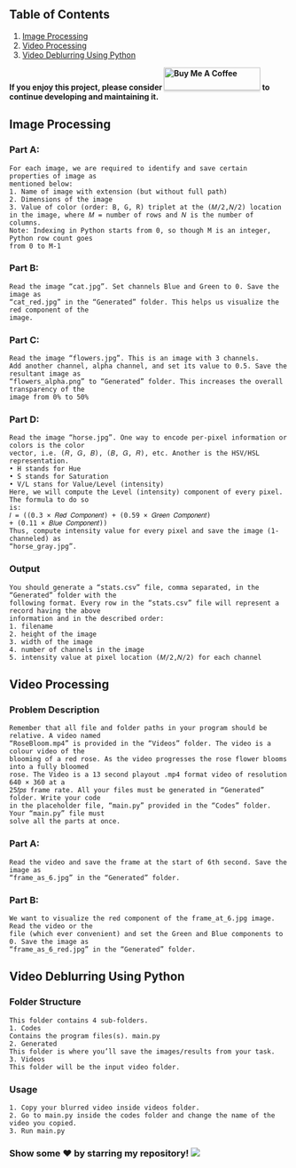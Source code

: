 ## Table of Contents 
1. [Image Processing](#imagepro)
2. [Video Processing](#videopro)
2. [Video Deblurring Using Python](#videode)

**If you enjoy this project, please consider <a href="https://www.buymeacoffee.com/idevesh" target="_blank"><img src="https://www.buymeacoffee.com/assets/img/custom_images/orange_img.png" alt="Buy Me A Coffee" style="height: 41px !important;width: 174px !important;box-shadow: 0px 3px 2px 0px rgba(190, 190, 190, 0.5) !important;-webkit-box-shadow: 0px 3px 2px 0px rgba(190, 190, 190, 0.5) !important;" ></a>
 to continue developing and maintaining it.**






<a name="imagepro"></a>
## Image Processing
  ### Part A:
    For each image, we are required to identify and save certain properties of image as
    mentioned below:
    1. Name of image with extension (but without full path)
    2. Dimensions of the image
    3. Value of color (order: B, G, R) triplet at the (𝑀/2,𝑁/2) location in the image, where 𝑀 = number of rows and 𝑁 is the number of columns.
    Note: Indexing in Python starts from 0, so though M is an integer, Python row count goes
    from 0 to M-1

  ### Part B:
    Read the image “cat.jpg”. Set channels Blue and Green to 0. Save the image as
    “cat_red.jpg” in the “Generated” folder. This helps us visualize the red component of the
    image.

  ### Part C:
    Read the image “flowers.jpg”. This is an image with 3 channels.
    Add another channel, alpha channel, and set its value to 0.5. Save the resultant image as
    “flowers_alpha.png” to “Generated” folder. This increases the overall transparency of the
    image from 0% to 50%

  ### Part D:
    Read the image “horse.jpg”. One way to encode per-pixel information or colors is the color
    vector, i.e. (𝑅, 𝐺, 𝐵), (𝐵, 𝐺, 𝑅), etc. Another is the HSV/HSL representation.
    • H stands for Hue
    • S stands for Saturation
    • V/L stans for Value/Level (intensity)
    Here, we will compute the Level (intensity) component of every pixel. The formula to do so
    is:
    𝐼 = ((0.3 × 𝑅𝑒𝑑 𝐶𝑜𝑚𝑝𝑜𝑛𝑒𝑛𝑡) + (0.59 × 𝐺𝑟𝑒𝑒𝑛 𝐶𝑜𝑚𝑝𝑜𝑛𝑒𝑛𝑡)
    + (0.11 × 𝐵𝑙𝑢𝑒 𝐶𝑜𝑚𝑝𝑜𝑛𝑒𝑛𝑡))
    Thus, compute intensity value for every pixel and save the image (1-channeled) as
    “horse_gray.jpg”.
    
  ### Output
    You should generate a “stats.csv” file, comma separated, in the “Generated” folder with the
    following format. Every row in the “stats.csv” file will represent a record having the above
    information and in the described order:
    1. filename
    2. height of the image
    3. width of the image
    4. number of channels in the image
    5. intensity value at pixel location (𝑀/2,𝑁/2) for each channel

<a name="videopro"></a>
## Video Processing
  ### Problem Description
    Remember that all file and folder paths in your program should be relative. A video named
    “RoseBloom.mp4” is provided in the “Videos” folder. The video is a colour video of the
    blooming of a red rose. As the video progresses the rose flower blooms into a fully bloomed
    rose. The Video is a 13 second playout .mp4 format video of resolution 640 × 360 at a
    25𝑓𝑝𝑠 frame rate. All your files must be generated in “Generated” folder. Write your code
    in the placeholder file, “main.py” provided in the “Codes” folder. Your “main.py” file must
    solve all the parts at once.
    
  ### Part A:
    Read the video and save the frame at the start of 6th second. Save the image as
    “frame_as_6.jpg” in the “Generated” folder.
    
  ### Part B:
    We want to visualize the red component of the frame_at_6.jpg image. Read the video or the
    file (which ever convenient) and set the Green and Blue components to 0. Save the image as
    “frame_as_6_red.jpg” in the “Generated” folder.
    
 <a name="videode"></a>
## Video Deblurring Using Python
  ### Folder Structure
    This folder contains 4 sub-folders. 
    1. Codes
    Contains the program files(s). main.py
    2. Generated
    This folder is where you’ll save the images/results from your task.
    3. Videos
    This folder will be the input video folder.

  ### Usage
    1. Copy your blurred video inside videos folder.
    2. Go to main.py inside the codes folder and change the name of the video you copied.
    3. Run main.py

### Show some ❤️ by starring my repository! ![](https://visitor-badge.glitch.me/badge?page_id=idevesh.eYRC-2019-SB&style=flat-square&color=0088cc)
